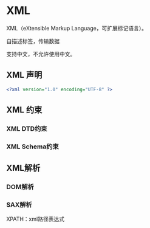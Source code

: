 # XML

XML（eXtensible Markup Language，可扩展标记语言）。

自描述标签，传输数据

支持中文，不允许使用中文。

## XML 声明

```xml
<?xml version="1.0" encoding="UTF-8" ?>
```

## XML 约束

### XML DTD约束



### XML Schema约束



## XML解析

### DOM解析



### SAX解析



XPATH：xml路径表达式

